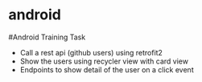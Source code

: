 # android
#Android Training Task
+ Call a rest api (github users) using retrofit2
+ Show the users using recycler view with card view
+ Endpoints to show detail of the user on a click event
